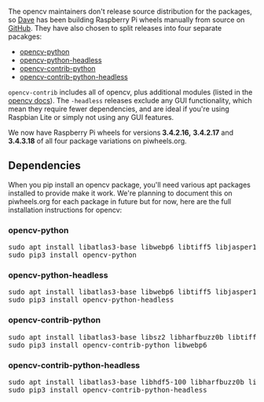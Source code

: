 <p>The opencv maintainers don't release source distribution for the packages, so <a href="https://www.twitter.com/waveform80">Dave</a> has been building Raspberry Pi wheels manually from source on <a href="https://github.com/skvark/opencv-python">GitHub</a>. They have also chosen to split releases into four separate pacakges:</p>
<ul>
<li><a href="https://pypi.org/project/opencv-python">opencv-python</a></li>
<li><a href="https://pypi.org/project/opencv-python-headless">opencv-python-headless</a></li>
<li><a href="https://pypi.org/project/opencv-contrib-python">opencv-contrib-python</a></li>
<li><a href="https://pypi.org/project/opencv-contrib-python-headless">opencv-contrib-python-headless</a></li>
</ul>
<p><code>opencv-contrib</code> includes all of opencv, plus additional modules (listed in the <a href="https://docs.opencv.org/master/">opencv docs</a>). The <code>-headless</code> releases exclude any GUI functionality, which mean they require fewer dependencies, and are ideal if you're using Raspbian Lite or simply not using any GUI features.</p>
<p>We now have Raspberry Pi wheels for versions<strong> 3.4.2.16,</strong> <strong>3.4.2.17</strong> and <strong>3.4.3.18</strong> of all four package variations on piwheels.org.</p>
<h2>Dependencies</h2>
<p>When you pip install an opencv package, you'll need various apt packages installed to provide make it work. We're planning to document this on piwheels.org for each package in future but for now, here are the full installation instructions for opencv:</p>
<h3>opencv-python</h3>
<pre>sudo apt install libatlas3-base libwebp6 libtiff5 libjasper1 libilmbase12 libopenexr22 libilmbase12 libgstreamer1.0-0 libavcodec57 libavformat57 libavutil55 libswscale4 libqtgui4 libqt4-test libqtcore4
sudo pip3 install opencv-python</pre>
<h3>opencv-python-headless</h3>
<pre>sudo apt install libatlas3-base libwebp6 libtiff5 libjasper1 libilmbase12 libopenexr22 libilmbase12 libgstreamer1.0-0 libavcodec57 libavformat57 libavutil55 libswscale4 libgtk-3-0 libpangocairo-1.0-0 libpango-1.0-0 libatk1.0-0 libcairo-gobject2 libcairo2 libgdk-pixbuf2.0-0
sudo pip3 install opencv-python-headless</pre>
<h3>opencv-contrib-python</h3>
<pre>sudo apt install libatlas3-base libsz2 libharfbuzz0b libtiff5 libjasper1 libilmbase12 libopenexr22 libilmbase12 libgstreamer1.0-0 libavcodec57 libavformat57 libavutil55 libswscale4 libqtgui4 libqt4-test libqtcore4
sudo pip3 install opencv-contrib-python libwebp6</pre>
<h3>opencv-contrib-python-headless</h3>
<pre>sudo apt install libatlas3-base libhdf5-100 libharfbuzz0b libwebp6 libtiff5 libjasper1 libilmbase12 libopenexr22 libgstreamer1.0-0 libavcodec57 libavformat57 libavutil55 libswscale4 libgtk-3-0 libpangocairo-1.0-0 libpango-1.0-0 libatk1.0-0 libcairo-gobject2 libcairo2 libgdk-pixbuf2.0-0
sudo pip3 install opencv-contrib-python-headless</pre>
<p> </p>
